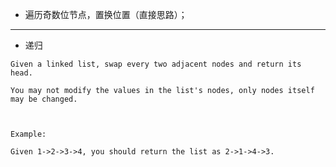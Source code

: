 * 遍历奇数位节点，置换位置（直接思路）； 
-----------
* 递归

```
Given a linked list, swap every two adjacent nodes and return its head.

You may not modify the values in the list's nodes, only nodes itself may be changed.

 

Example:

Given 1->2->3->4, you should return the list as 2->1->4->3.

```